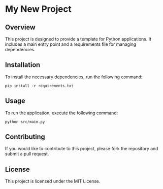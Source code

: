 # My New Project

## Overview
This project is designed to provide a template for Python applications. It includes a main entry point and a requirements file for managing dependencies.

## Installation
To install the necessary dependencies, run the following command:

```
pip install -r requirements.txt
```

## Usage
To run the application, execute the following command:

```
python src/main.py
```

## Contributing
If you would like to contribute to this project, please fork the repository and submit a pull request. 

## License
This project is licensed under the MIT License.